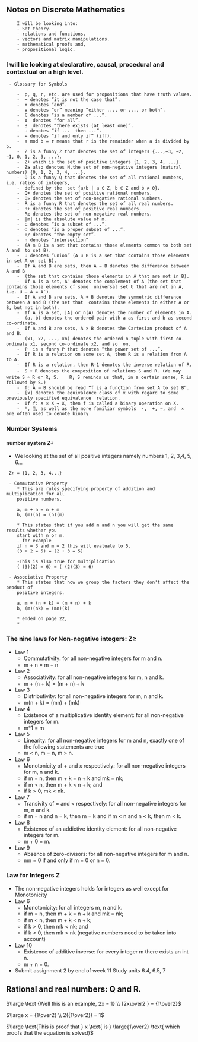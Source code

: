 ## Notes on Discrete Mathematics

```
    I will be looking into:
    - Set theory.
    - relations and functions.
    - vectors and matrix manipulations.
    - mathematical proofs and,
    - propositional logic.
```

### I will be looking at declarative, causal, procedural and contextual on a high level.

```
 - Glossary for Symbols

    -  p, q, r, etc. are used for propositions that have truth values.
    -  ¬ denotes “it is not the case that”.
    -  ∧ denotes “and”.
    -  ∨ denotes “or” meaning “either ..., or ..., or both”.
    -  ∈ denotes “is a member of ...”.
    -  ∀  denotes “for all”.
    -  ∃  denotes “there exists (at least one)”.
    -  → denotes “if ...  then ...”.
    -  ↔ denotes “if and only if” (iff).
    -  a mod b = r means that r is the remainder when a is divided by b.
    -  Z is a funny Z that denotes the set of integers {...,−3, −2, −1, 0, 1, 2, 3, ...}.
    -  Z+ which is the set of positive integers {1, 2, 3, 4, ...}.
    -  Z≥ also denotes N,the set of non-negative integers (natural numbers) {0, 1, 2, 3, 4, ...}.
    -  Q is a funny Q that denotes the set of all rational numbers, i.e. ratios of integers,
    -  defined by the  set {a/b | a ∈ Z, b ∈ Z and b ≠ 0}.
    -  Q+ denotes the set of positive rational numbers.
    -  Q≥ denotes the set of non-negative rational numbers.
    -  R is a funny R that denotes the set of all real numbers.
    -  R+ denotes the set of positive real numbers.
    -  R≥ denotes the set of non-negative real numbers.
    -  |m| is the absolute value of m.
    -  ⊆ denotes “is a subset of ...”.
    -  ⊂ denotes “is a proper subset of ...”.
    -  0/ denotes “the empty set”.
    -  ∩ denotes “intersection”
    -  (A ∩ B is a set that contains those elements common to both set A and  to set B).
    -  ∪ denotes “union” (A ∪ B is a set that contains those elements in set A or set B).
    -  If A and B are sets, then A − B denotes the difference between A and B
    -  (the set that contains those elements in A that are not in B).
    -  If A is a set, A′ denotes the complement of A (the set that contains those elements of some  universal set U that are not in A, i.e. U – A = A′).
    -  If A and B are sets, A + B denotes the symmetric difference between A and B (the set that  contains those elements in either A or B, but not in both).
    -  If A is a set, |A| or n(A) denotes the number of elements in A.
    -  (a, b) denotes the ordered pair with a as first and b as second co-ordinate.
    -  If A and B are sets, A × B denotes the Cartesian product of A and B.
    -  (x1, x2, ..., xn) denotes the ordered n-tuple with first co-ordinate x1, second co-ordinate x2, and so  on.
    -  Ƥ  is a funny P that denotes “the power set of ...”.
    -  If R is a relation on some set A, then R is a relation from A to A.
    -  If R is a relation, then R-1 denotes the inverse relation of R.
    -  S ￮ R denotes the composition of relations S and R. (We may write S ￮ R or R; S.    R; S reminds us that, in a certain sense, R is followed by S.)
    -  f: A → B should be read “f is a function from set A to set B”.
    -  [x] denotes the equivalence class of x with regard to some previously specified equivalence  relation.
    -  If f: X × X → X, then f is called a binary operation on X.
    -  *, , as well as the more familiar symbols  ⋅,  +, −, and  ×  are often used to denote binary
```

### Number Systems

#### number system Z+

- We looking at the set of all positive integers namely numbers 1, 2, 3,4, 5, 6...

```
 Z+ = {1, 2, 3, 4...}

 - Commutative Property
    * This are rules specifying property of addition and multiplication for all
    positive numbers.

    a, m + n = n + m
    b, (m)(n) = (n)(m)

    * This states that if you add m and n you will get the same results whether you
    start with n or m.
    - for example
    if n = 3 and m = 2 this will evaluate to 5.
    (3 + 2 = 5) = (2 + 3 = 5)

    -This is also true for multiplication
    ( (3)(2) = 6) = ( (2)(3) = 6)

 - Associative Property
    * This states that how we group the factors they don't affect the product of
    positive integers.

    a, m + (n + k) = (m + n) + k
    b, (m)(nk) = (mn)(k)

    * ended on page 22,
    *
```

### The nine laws for Non-negative integers: Z≥

- Law 1
  - Commutativity: for all non-negative integers for m and n.
  - m + n = m + n
- Law 2
  - Associativity: for all non-negative integers for m, n and k.
  - m + (n + k) = (m + n) + k
- Law 3
  - Distributivity: for all non-negative integers for m, n and k.
  - m(n + k) = (mn) + (mk)
- Law 4
  - Existence of a multiplicative identity element: for all non-negative integers for m.
  - m\*1 = m
- Law 5
  - Linearity: for all non-negative integers for m and n, exactly one of the following statements are true
  - m < n, m = n, m > n.
- Law 6
  - Monotonicity of + and x respectively: for all non-negative integers for m, n and k.
  - if m = n, then m + k = n + k and mk = nk;
  - if m < n, then m + k < n + k; and
  - if k > 0, mk < nk.
- Law 7
  - Transivity of = and < respectively: for all non-negative integers for m, n and k.
  - if m = n and n = k, then m = k and if m < n and n < k, then m < k.
- Law 8
  - Existence of an addictive identity element: for all non-negative integers for m.
  - m + 0 = m.
- Law 9
  - Absence of zero-divisors: for all non-negative integers for m and n.
  - mn = 0 if and only if m = 0 or n = 0.

### Law for Integers Z

- The non-negative integers holds for integers as well except for Monotonicity
- Law 6
  - Monotonicity: for all integers m, n and k.
  - if m = n, then m + k = n + k and mk = nk;
  - if m < n, then m + k < n + k;
  - if k > 0, then mk < nk; and
  - if k < 0, then mk > nk (negative numbers need to be taken into account)
- Law 10
  - Existence of additive inverse: for every integer m there exists an int n.
  - m + n = 0.
- Submit assignment 2 by end of week 11 Study units 6.4, 6.5, 7

## Rational and real numbers: Q and R.

$\large \text {Well this is an example, 2x = 1} \\ {2x\over2 } = {1\over2}$

$\large x = {1\over2} \\ 2({1\over2}) = 1$

$\large \text{This is proof that } x \text{ is } \large{1\over2}
\text{ which proofs that the equation is solved}$
